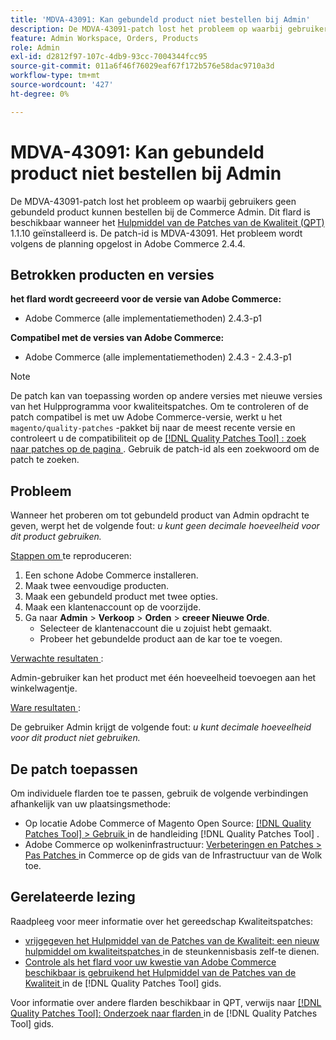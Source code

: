 ```yaml
---
title: 'MDVA-43091: Kan gebundeld product niet bestellen bij Admin'
description: De MDVA-43091-patch lost het probleem op waarbij gebruikers geen gebundeld product kunnen bestellen bij de Commerce Admin. Deze patch is beschikbaar wanneer [Quality Patches Tool (QPT)] (https://experienceleague.adobe.com/en/docs/commerce-operations/tools/quality-patches-tool/quality-patches-tool-to-self-serve-quality-patches) 1.1.10 is geïnstalleerd. De patch-id is MDVA-43091. Het probleem wordt volgens de planning opgelost in Adobe Commerce 2.4.4.
feature: Admin Workspace, Orders, Products
role: Admin
exl-id: d2812f97-107c-4db9-93cc-7004344fcc95
source-git-commit: 011a6f46f76029eaf67f172b576e58dac9710a3d
workflow-type: tm+mt
source-wordcount: '427'
ht-degree: 0%

---
```


# MDVA-43091: Kan gebundeld product niet bestellen bij Admin

De MDVA-43091-patch lost het probleem op waarbij gebruikers geen gebundeld product kunnen bestellen bij de Commerce Admin. Dit flard is beschikbaar wanneer het [ Hulpmiddel van de Patches van de Kwaliteit (QPT) ](https://experienceleague.adobe.com/en/docs/commerce-operations/tools/quality-patches-tool/quality-patches-tool-to-self-serve-quality-patches) 1.1.10 geïnstalleerd is. De patch-id is MDVA-43091. Het probleem wordt volgens de planning opgelost in Adobe Commerce 2.4.4.

## Betrokken producten en versies

**het flard wordt gecreeerd voor de versie van Adobe Commerce:**

* Adobe Commerce (alle implementatiemethoden) 2.4.3-p1

**Compatibel met de versies van Adobe Commerce:**

* Adobe Commerce (alle implementatiemethoden) 2.4.3 - 2.4.3-p1

>[!NOTE]
>
>De patch kan van toepassing worden op andere versies met nieuwe versies van het Hulpprogramma voor kwaliteitspatches. Om te controleren of de patch compatibel is met uw Adobe Commerce-versie, werkt u het `magento/quality-patches` -pakket bij naar de meest recente versie en controleert u de compatibiliteit op de [[!DNL Quality Patches Tool] : zoek naar patches op de pagina ](https://experienceleague.adobe.com/en/docs/commerce-operations/tools/quality-patches-tool/quality-patches-tool-to-self-serve-quality-patches) . Gebruik de patch-id als een zoekwoord om de patch te zoeken.

## Probleem

Wanneer het proberen om tot gebundeld product van Admin opdracht te geven, werpt het de volgende fout: *u kunt geen decimale hoeveelheid voor dit product gebruiken.*

<u> Stappen om </u> te reproduceren:

1. Een schone Adobe Commerce installeren.
1. Maak twee eenvoudige producten.
1. Maak een gebundeld product met twee opties.
1. Maak een klantenaccount op de voorzijde.
1. Ga naar **Admin** > **Verkoop** > **Orden** > **creeer Nieuwe Orde**.
   * Selecteer de klantenaccount die u zojuist hebt gemaakt.
   * Probeer het gebundelde product aan de kar toe te voegen.

<u> Verwachte resultaten </u>:

Admin-gebruiker kan het product met één hoeveelheid toevoegen aan het winkelwagentje.

<u> Ware resultaten </u>:

De gebruiker Admin krijgt de volgende fout: *u kunt decimale hoeveelheid voor dit product niet gebruiken.*

## De patch toepassen

Om individuele flarden toe te passen, gebruik de volgende verbindingen afhankelijk van uw plaatsingsmethode:

* Op locatie Adobe Commerce of Magento Open Source: [[!DNL Quality Patches Tool] > Gebruik ](/help/tools/quality-patches-tool/usage.md) in de handleiding [!DNL Quality Patches Tool] .
* Adobe Commerce op wolkeninfrastructuur: [ Verbeteringen en Patches > Pas Patches ](https://experienceleague.adobe.com/docs/commerce-cloud-service/user-guide/develop/upgrade/apply-patches.html) in Commerce op de gids van de Infrastructuur van de Wolk toe.

## Gerelateerde lezing

Raadpleeg voor meer informatie over het gereedschap Kwaliteitspatches:

* [ vrijgegeven het Hulpmiddel van de Patches van de Kwaliteit: een nieuw hulpmiddel om kwaliteitspatches ](https://experienceleague.adobe.com/en/docs/commerce-operations/tools/quality-patches-tool/quality-patches-tool-to-self-serve-quality-patches) in de steunkennisbasis zelf-te dienen.
* [ Controle als het flard voor uw kwestie van Adobe Commerce beschikbaar is gebruikend het Hulpmiddel van de Patches van de Kwaliteit ](/help/tools/quality-patches-tool/patches-available-in-qpt/check-patch-for-magento-issue-with-magento-quality-patches.md) in de [!DNL Quality Patches Tool] gids.

Voor informatie over andere flarden beschikbaar in QPT, verwijs naar [[!DNL Quality Patches Tool]: Onderzoek naar flarden ](https://experienceleague.adobe.com/tools/commerce-quality-patches/index.html) in de [!DNL Quality Patches Tool] gids.
